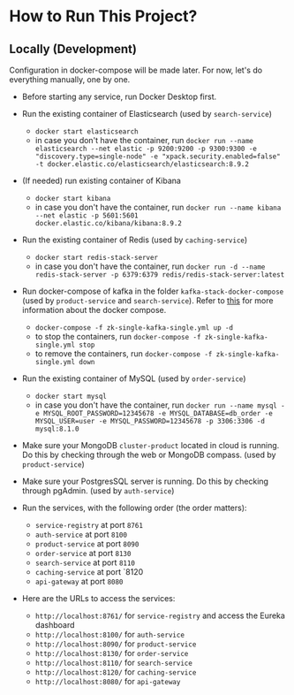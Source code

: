 # How to Run This Project?

## Locally (Development)

Configuration in docker-compose will be made later. For now, let's do everything manually, one by one.

* Before starting any service, run Docker Desktop first.


* Run the existing container of Elasticsearch (used by `search-service`)
    * `docker start elasticsearch`
    * in case you don't have the container, run `docker run --name elasticsearch --net elastic -p 9200:9200 -p 9300:9300 -e "discovery.type=single-node" -e "xpack.security.enabled=false" -t docker.elastic.co/elasticsearch/elasticsearch:8.9.2`


* (If needed) run existing container of Kibana
    * `docker start kibana`
    * in case you don't have the container, run `docker run --name kibana --net elastic -p 5601:5601 docker.elastic.co/kibana/kibana:8.9.2`


* Run the existing container of Redis (used by `caching-service`) 
    * `docker start redis-stack-server`
    * in case you don't have the container, run `docker run -d --name redis-stack-server -p 6379:6379 redis/redis-stack-server:latest`


* Run docker-compose of kafka in the folder `kafka-stack-docker-compose` (used by `product-service` and `search-service`).
Refer to [this](https://github.com/conduktor/kafka-stack-docker-compose.git) for more information about the docker compose.
    * `docker-compose -f zk-single-kafka-single.yml up -d`
    * to stop the containers, run `docker-compose -f zk-single-kafka-single.yml stop`
    * to remove the containers, run `docker-compose -f zk-single-kafka-single.yml down`


* Run the existing container of MySQL (used by `order-service`)
    * `docker start mysql`
    * in case you don't have the container, run `docker run --name mysql -e MYSQL_ROOT_PASSWORD=12345678 -e MYSQL_DATABASE=db_order -e MYSQL_USER=user -e MYSQL_PASSWORD=12345678 -p 3306:3306 -d mysql:8.1.0`


* Make sure your MongoDB `cluster-product` located in cloud is running. Do this by checking through the web or MongoDB compass. (used by `product-service`)


* Make sure your PostgresSQL server is running. Do this by checking through pgAdmin. (used by `auth-service`)


* Run the services, with the following order (the order matters):
    * `service-registry` at port `8761`
    * `auth-service` at port `8100`
    * `product-service` at port `8090`
    * `order-service` at port `8130`
    * `search-service` at port `8110`
    * `caching-service` at port `8120
    * `api-gateway` at port `8080`


* Here are the URLs to access the services:
    * `http://localhost:8761/` for `service-registry` and access the Eureka dashboard
    * `http://localhost:8100/` for `auth-service`
    * `http://localhost:8090/` for `product-service`
    * `http://localhost:8130/` for `order-service`
    * `http://localhost:8110/` for `search-service`
    * `http://localhost:8120/` for `caching-service`
    * `http://localhost:8080/` for `api-gateway`